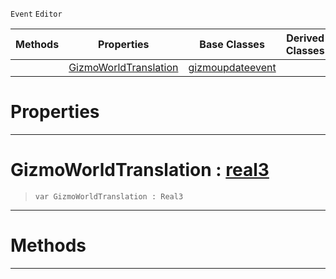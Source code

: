  `Event` `Editor`



|Methods|Properties|Base Classes|Derived Classes|
|---|---|---|---|
| |[ GizmoWorldTranslation](translategizmoupdateevent.md#gizmoworldtranslation-ze)|[gizmoupdateevent](gizmoupdateevent.md)| |


 #  Properties


---  
 #  GizmoWorldTranslation : [real3](../nada_base_types/real3.md)

> 
> ```TS:Nada
> var GizmoWorldTranslation : Real3


---  
 #  Methods


---  
 

 